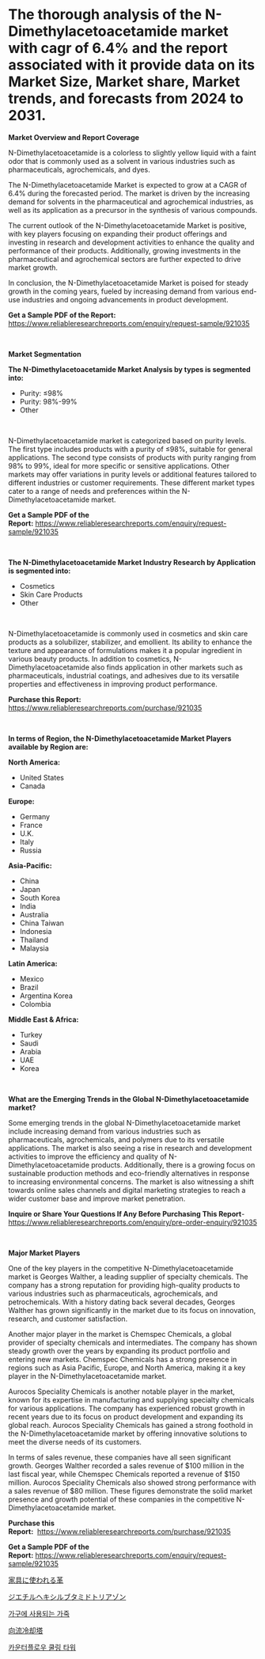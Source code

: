 <p><h1>The thorough analysis of the N-Dimethylacetoacetamide market with cagr of  6.4% and the report associated with it provide data on its Market Size, Market share, Market trends, and forecasts from 2024 to 2031.</h1></p><p><strong>Market Overview and Report Coverage</strong></p>
<p><p>N-Dimethylacetoacetamide is a colorless to slightly yellow liquid with a faint odor that is commonly used as a solvent in various industries such as pharmaceuticals, agrochemicals, and dyes.</p><p>The N-Dimethylacetoacetamide Market is expected to grow at a CAGR of 6.4% during the forecasted period. The market is driven by the increasing demand for solvents in the pharmaceutical and agrochemical industries, as well as its application as a precursor in the synthesis of various compounds.</p><p>The current outlook of the N-Dimethylacetoacetamide Market is positive, with key players focusing on expanding their product offerings and investing in research and development activities to enhance the quality and performance of their products. Additionally, growing investments in the pharmaceutical and agrochemical sectors are further expected to drive market growth.</p><p>In conclusion, the N-Dimethylacetoacetamide Market is poised for steady growth in the coming years, fueled by increasing demand from various end-use industries and ongoing advancements in product development.</p></p>
<p><strong>Get a Sample PDF of the Report:</strong> <a href="https://www.reliableresearchreports.com/enquiry/request-sample/921035">https://www.reliableresearchreports.com/enquiry/request-sample/921035</a></p>
<p>&nbsp;</p>
<p><strong>Market Segmentation</strong></p>
<p><strong>The N-Dimethylacetoacetamide Market Analysis by types is segmented into:</strong></p>
<p><ul><li>Purity: ≤98%</li><li>Purity: 98%-99%</li><li>Other</li></ul></p>
<p>&nbsp;</p>
<p><p>N-Dimethylacetoacetamide market is categorized based on purity levels. The first type includes products with a purity of ≤98%, suitable for general applications. The second type consists of products with purity ranging from 98% to 99%, ideal for more specific or sensitive applications. Other markets may offer variations in purity levels or additional features tailored to different industries or customer requirements. These different market types cater to a range of needs and preferences within the N-Dimethylacetoacetamide market.</p></p>
<p><strong>Get a Sample PDF of the Report:</strong>&nbsp;<a href="https://www.reliableresearchreports.com/enquiry/request-sample/921035">https://www.reliableresearchreports.com/enquiry/request-sample/921035</a></p>
<p>&nbsp;</p>
<p><strong>The N-Dimethylacetoacetamide Market Industry Research by Application is segmented into:</strong></p>
<p><ul><li>Cosmetics</li><li>Skin Care Products</li><li>Other</li></ul></p>
<p>&nbsp;</p>
<p><p>N-Dimethylacetoacetamide is commonly used in cosmetics and skin care products as a solubilizer, stabilizer, and emollient. Its ability to enhance the texture and appearance of formulations makes it a popular ingredient in various beauty products. In addition to cosmetics, N-Dimethylacetoacetamide also finds application in other markets such as pharmaceuticals, industrial coatings, and adhesives due to its versatile properties and effectiveness in improving product performance.</p></p>
<p><strong>Purchase this Report:</strong>&nbsp; <a href="https://www.reliableresearchreports.com/purchase/921035">https://www.reliableresearchreports.com/purchase/921035</a></p>
<p>&nbsp;</p>
<p><strong>In terms of Region, the N-Dimethylacetoacetamide Market Players available by Region are:</strong></p>
<p>
    <p> <strong> North America: </strong>
        <ul>
            <li>United States</li>
            <li>Canada</li>
        </ul>
        </p> 
    <p> <strong> Europe: </strong>
        <ul>
            <li>Germany</li>
            <li>France</li>
            <li>U.K.</li>
            <li>Italy</li>
            <li>Russia</li>
        </ul>
        </p> 
    <p> <strong> Asia-Pacific: </strong>
        <ul>
            <li>China</li>
            <li>Japan</li>
            <li>South Korea</li>
            <li>India</li>
            <li>Australia</li>
            <li>China Taiwan</li>
            <li>Indonesia</li>
            <li>Thailand</li>
            <li>Malaysia</li>
        </ul>
        </p> 
    <p> <strong> Latin America: </strong>
        <ul>
            <li>Mexico</li>
            <li>Brazil</li>
            <li>Argentina Korea</li>
            <li>Colombia</li>
        </ul>
        </p> 
    <p> <strong> Middle East & Africa: </strong>
        <ul>
            <li>Turkey</li>
            <li>Saudi</li>
            <li>Arabia</li>
            <li>UAE</li>
            <li>Korea</li>
        </ul>
    </p>
    </p>
<p>&nbsp;</p>
<p><strong>What are the Emerging Trends in the Global N-Dimethylacetoacetamide market?</strong></p>
<p><p>Some emerging trends in the global N-Dimethylacetoacetamide market include increasing demand from various industries such as pharmaceuticals, agrochemicals, and polymers due to its versatile applications. The market is also seeing a rise in research and development activities to improve the efficiency and quality of N-Dimethylacetoacetamide products. Additionally, there is a growing focus on sustainable production methods and eco-friendly alternatives in response to increasing environmental concerns. The market is also witnessing a shift towards online sales channels and digital marketing strategies to reach a wider customer base and improve market penetration.</p></p>
<p><strong>Inquire or Share Your Questions If Any Before Purchasing This Report</strong>- <a href="https://www.reliableresearchreports.com/enquiry/pre-order-enquiry/921035">https://www.reliableresearchreports.com/enquiry/pre-order-enquiry/921035</a></p>
<p>&nbsp;</p>
<p><strong>Major Market Players</strong></p>
<p><p>One of the key players in the competitive N-Dimethylacetoacetamide market is Georges Walther, a leading supplier of specialty chemicals. The company has a strong reputation for providing high-quality products to various industries such as pharmaceuticals, agrochemicals, and petrochemicals. With a history dating back several decades, Georges Walther has grown significantly in the market due to its focus on innovation, research, and customer satisfaction.</p><p>Another major player in the market is Chemspec Chemicals, a global provider of specialty chemicals and intermediates. The company has shown steady growth over the years by expanding its product portfolio and entering new markets. Chemspec Chemicals has a strong presence in regions such as Asia Pacific, Europe, and North America, making it a key player in the N-Dimethylacetoacetamide market.</p><p>Aurocos Speciality Chemicals is another notable player in the market, known for its expertise in manufacturing and supplying specialty chemicals for various applications. The company has experienced robust growth in recent years due to its focus on product development and expanding its global reach. Aurocos Speciality Chemicals has gained a strong foothold in the N-Dimethylacetoacetamide market by offering innovative solutions to meet the diverse needs of its customers.</p><p>In terms of sales revenue, these companies have all seen significant growth. Georges Walther recorded a sales revenue of $100 million in the last fiscal year, while Chemspec Chemicals reported a revenue of $150 million. Aurocos Speciality Chemicals also showed strong performance with a sales revenue of $80 million. These figures demonstrate the solid market presence and growth potential of these companies in the competitive N-Dimethylacetoacetamide market.</p></p>
<p><strong>Purchase this Report:</strong>&nbsp;&nbsp;<a href="https://www.reliableresearchreports.com/purchase/921035">https://www.reliableresearchreports.com/purchase/921035</a></p>
<p></p>
<p><strong>Get a Sample PDF of the Report:</strong>&nbsp;<a href="https://www.reliableresearchreports.com/enquiry/request-sample/921035">https://www.reliableresearchreports.com/enquiry/request-sample/921035</a></p>
<p><p><a href="https://github.com/RoccoManning/Market-Research-Report-List-3/blob/main/26664761.md">家具に使われる革</a></p><p><a href="https://github.com/RoccoManning/Market-Research-Report-List-3/blob/main/70951774.md">ジエチルヘキシルブタミドトリアゾン</a></p><p><a href="https://github.com/RichRobinson5/Market-Research-Report-List-3/blob/main/56952241.md">가구에 사용되는 가죽</a></p><p><a href="https://github.com/RoccoManning/Market-Research-Report-List-3/blob/main/93293922.md">向流冷却塔</a></p><p><a href="https://github.com/RichRobinson5/Market-Research-Report-List-3/blob/main/99698372.md">카운터플로우 쿨링 타워</a></p></p>